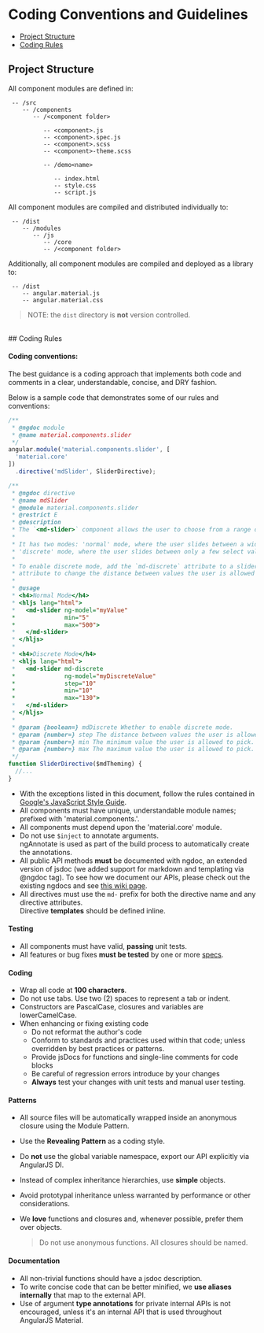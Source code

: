 # Coding Conventions and Guidelines

 - [Project Structure](#structure)
 - [Coding Rules](#rules)


## <a name="structure"></a> Project Structure

All component modules are defined in:

```text
 -- /src
    -- /components
       -- /<component folder>

          -- <component>.js
          -- <component>.spec.js
          -- <component>.scss
          -- <component>-theme.scss

          -- /demo<name>

             -- index.html
             -- style.css
             -- script.js
```

All component modules are compiled and distributed individually to:

```text
 -- /dist
    -- /modules
       -- /js
          -- /core
          -- /<component folder>
```

Additionally, all component modules are compiled and deployed as a library to:

```text
 -- /dist
    -- angular.material.js
    -- angular.material.css
```

> NOTE: the `dist` directory is **not** version controlled.

<br/>
## <a name="rules"></a> Coding Rules

#### Coding conventions:

The best guidance is a coding approach that implements both code and comments in a clear,
understandable, concise, and DRY fashion.

Below is a sample code that demonstrates some of our rules and conventions:

```js
/**
 * @ngdoc module
 * @name material.components.slider
 */
angular.module('material.components.slider', [
  'material.core'
])
  .directive('mdSlider', SliderDirective);

/**
 * @ngdoc directive
 * @name mdSlider
 * @module material.components.slider
 * @restrict E
 * @description
 * The `<md-slider>` component allows the user to choose from a range of values.
 *
 * It has two modes: 'normal' mode, where the user slides between a wide range of values, and
 * 'discrete' mode, where the user slides between only a few select values.
 *
 * To enable discrete mode, add the `md-discrete` attribute to a slider, and use the `step`
 * attribute to change the distance between values the user is allowed to pick.
 *
 * @usage
 * <h4>Normal Mode</h4>
 * <hljs lang="html">
 *   <md-slider ng-model="myValue"
 *              min="5"
 *              max="500">
 *   </md-slider>
 * </hljs>
 *
 * <h4>Discrete Mode</h4>
 * <hljs lang="html">
 *   <md-slider md-discrete
 *              ng-model="myDiscreteValue"
 *              step="10"
 *              min="10"
 *              max="130">
 *   </md-slider>
 * </hljs>
 *
 * @param {boolean=} mdDiscrete Whether to enable discrete mode.
 * @param {number=} step The distance between values the user is allowed to pick. Default 1.
 * @param {number=} min The minimum value the user is allowed to pick. Default 0.
 * @param {number=} max The maximum value the user is allowed to pick. Default 100.
 */
function SliderDirective($mdTheming) {
  //...
}

```

*  With the exceptions listed in this document, follow the rules contained in
   [Google's JavaScript Style Guide](https://google.github.io/styleguide/javascriptguide.xml).
*  All components must have unique, understandable module names; prefixed with
   'material.components.'.
*  All components must depend upon the 'material.core' module.
*  Do not use `$inject` to annotate arguments.<br/>
   ngAnnotate is used as part of the build process to automatically create the annotations.
*  All public API methods **must** be documented with ngdoc, an extended version of jsdoc (we added
   support for markdown and templating via @ngdoc tag). To see how we document our APIs, please
   check out the existing ngdocs and see
   [this wiki page](https://github.com/angular/angular.js/wiki/Writing-AngularJS-Documentation).
*  All directives must use the `md-` prefix for both the directive name and any directive
   attributes.<br/>
   Directive **templates** should be defined inline.


#### Testing

* All components must have valid, **passing** unit tests.
* All features or bug fixes **must be tested** by one or more
  [specs](https://docs.angularjs.org/guide/unit-testing).

#### Coding

* Wrap all code at **100 characters**.
* Do not use tabs. Use two (2) spaces to represent a tab or indent.
* Constructors are PascalCase, closures and variables are lowerCamelCase.
* When enhancing or fixing existing code
  * Do not reformat the author's code
  * Conform to standards and practices used within that code; unless overridden by best practices or patterns.
  * Provide jsDocs for functions and single-line comments for code blocks
  * Be careful of regression errors introduce by your changes
  * **Always** test your changes with unit tests and manual user testing.

#### Patterns

* All source files will be automatically wrapped inside an anonymous closure using the Module Pattern.
* Use the **Revealing Pattern** as a coding style.
* Do **not** use the global variable namespace, export our API explicitly via AngularJS DI.
* Instead of complex inheritance hierarchies, use **simple** objects.
* Avoid prototypal inheritance unless warranted by performance or other considerations.
* We **love** functions and closures and, whenever possible, prefer them over objects.<br/>

    > Do not use anonymous functions. All closures should be named.

#### Documentation

* All non-trivial functions should have a jsdoc description.
* To write concise code that can be better minified, we **use aliases internally** that map to the
  external API.
* Use of argument **type annotations** for private internal APIs is not encouraged, unless it's an
  internal API that is used throughout AngularJS Material.
